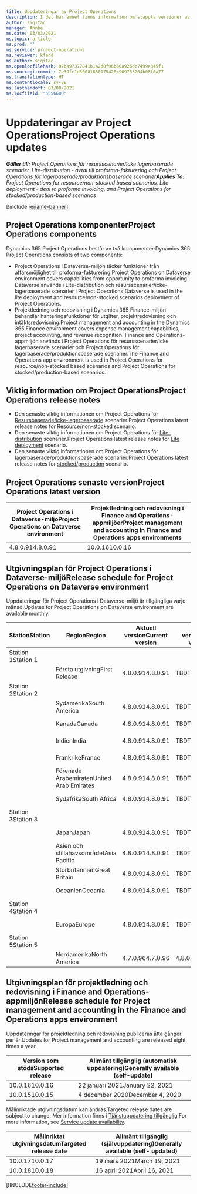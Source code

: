 ```yaml
---
title: Uppdateringar av Project Operations
description: I det här ämnet finns information om släppta versioner av Dynamics 365 Project Operations.
author: sigitac
manager: Annbe
ms.date: 03/03/2021
ms.topic: article
ms.prod: ''
ms.service: project-operations
ms.reviewer: kfend
ms.author: sigitac
ms.openlocfilehash: 07ba97377841b1a2d8f96b60a926dc7499e345f1
ms.sourcegitcommit: 7e39fc1d50681850175428c909755204b08f0a77
ms.translationtype: HT
ms.contentlocale: sv-SE
ms.lasthandoff: 03/08/2021
ms.locfileid: "5556600"
---
```

# <a name="project-operations-updates"></a><span data-ttu-id="e2ed5-103">Uppdateringar av Project Operations</span><span class="sxs-lookup"><span data-stu-id="e2ed5-103">Project Operations updates</span></span>

<span data-ttu-id="e2ed5-104">_**Gäller till:** Project Operations för resursscenarier/icke lagerbaserade scenarier, Lite-distribution - avtal till proforma-fakturering och Project Operations för lagerbaserade/produktionsbaserade scenarier_</span><span class="sxs-lookup"><span data-stu-id="e2ed5-104">_**Applies To:** Project Operations for resource/non-stocked based scenarios, Lite deployment - deal to proforma invoicing, and Project Operations for stocked/production-based scenarios_</span></span>

[!include [rename-banner](~/includes/cc-data-platform-banner.md)]

## <a name="project-operations-components"></a><span data-ttu-id="e2ed5-105">Project Operations komponenter</span><span class="sxs-lookup"><span data-stu-id="e2ed5-105">Project Operations components</span></span>

<span data-ttu-id="e2ed5-106">Dynamics 365 Project Operations består av två komponenter:</span><span class="sxs-lookup"><span data-stu-id="e2ed5-106">Dynamics 365 Project Operations consists of two components:</span></span>

- <span data-ttu-id="e2ed5-107">Project Operations i Dataverse-miljön täcker funktioner från affärsmöjlighet till proforma-fakturering.</span><span class="sxs-lookup"><span data-stu-id="e2ed5-107">Project Operations on Dataverse environment covers capabilities from opportunity to proforma invoicing.</span></span> <span data-ttu-id="e2ed5-108">Dataverse används i Lite-distribution och resursscenarier/icke-lagerbaserade scenarier i Project Operations.</span><span class="sxs-lookup"><span data-stu-id="e2ed5-108">Dataverse is used in the lite deployment and resource/non-stocked scenarios deployment of Project Operations.</span></span>
- <span data-ttu-id="e2ed5-109">Projektledning och redovisning i Dynamics 365 Finance-miljön behandlar hanteringsfunktioner för utgifter, projektredovisning och intäktsredovisning.</span><span class="sxs-lookup"><span data-stu-id="e2ed5-109">Project management and accounting in the Dynamics 365 Finance environment covers expense management capabilities, project accounting, and revenue recognition.</span></span> <span data-ttu-id="e2ed5-110">Finance and Operations-appmiljön används i Project Operations för resursscenarier/icke lagerbaserade scenarier och Project Operations för lagerbaserade/produktionsbaserade scenarier.</span><span class="sxs-lookup"><span data-stu-id="e2ed5-110">The Finance and Operations app environment is used in Project Operations for resource/non-stocked based scenarios and Project Operations for stocked/production-based scenarios.</span></span>

## <a name="project-operations-release-notes"></a><span data-ttu-id="e2ed5-111">Viktig information om Project Operations</span><span class="sxs-lookup"><span data-stu-id="e2ed5-111">Project Operations release notes</span></span>
- <span data-ttu-id="e2ed5-112">Den senaste viktig informationen om Project Operations för [Resursbaserade/icke-lagerbaserade](whats-new-mar-2021-resource-based.md) scenarier.</span><span class="sxs-lookup"><span data-stu-id="e2ed5-112">Project Operations latest release notes for [Resource/non-stocked](whats-new-mar-2021-resource-based.md) scenario.</span></span>
- <span data-ttu-id="e2ed5-113">Den senaste viktig informationen om Project Operations för [Lite-distribution](../pro/whats-new/whats-new-mar-2021-lite.md) scenarier.</span><span class="sxs-lookup"><span data-stu-id="e2ed5-113">Project Operations latest release notes for [Lite deployment](../pro/whats-new/whats-new-mar-2021-lite.md) scenario.</span></span>
- <span data-ttu-id="e2ed5-114">Den senaste viktig informationen om Project Operations för [lagerbaserade/produktionsbaserade](../prod-pma/whats-new/whats-new-jan-2021-stocked.md) scenarier.</span><span class="sxs-lookup"><span data-stu-id="e2ed5-114">Project Operations latest release notes for [stocked/production](../prod-pma/whats-new/whats-new-jan-2021-stocked.md) scenario.</span></span>

## <a name="project-operations-latest-version"></a><span data-ttu-id="e2ed5-115">Project Operations senaste version</span><span class="sxs-lookup"><span data-stu-id="e2ed5-115">Project Operations latest version</span></span>

| <span data-ttu-id="e2ed5-116">Project Operations i Dataverse-miljö</span><span class="sxs-lookup"><span data-stu-id="e2ed5-116">Project Operations on Dataverse environment</span></span> | <span data-ttu-id="e2ed5-117">Projektledning och redovisning i Finance and Operations-appmiljöer</span><span class="sxs-lookup"><span data-stu-id="e2ed5-117">Project management and accounting in Finance and Operations apps environments</span></span> |
| --- | --- |
| <span data-ttu-id="e2ed5-118">4.8.0.91</span><span class="sxs-lookup"><span data-stu-id="e2ed5-118">4.8.0.91</span></span> | <span data-ttu-id="e2ed5-119">10.0.16</span><span class="sxs-lookup"><span data-stu-id="e2ed5-119">10.0.16</span></span> |

## <a name="release-schedule-for-project-operations-on-dataverse-environment"></a><span data-ttu-id="e2ed5-120">Utgivningsplan för Project Operations i Dataverse-miljö</span><span class="sxs-lookup"><span data-stu-id="e2ed5-120">Release schedule for Project Operations on Dataverse environment</span></span>

<span data-ttu-id="e2ed5-121">Uppdateringar för Project Operations i Dataverse-miljö är tillgängliga varje månad.</span><span class="sxs-lookup"><span data-stu-id="e2ed5-121">Updates for Project Operations on Dataverse environment are available monthly.</span></span> 

| <span data-ttu-id="e2ed5-122">Station</span><span class="sxs-lookup"><span data-stu-id="e2ed5-122">Station</span></span>   | <span data-ttu-id="e2ed5-123">Region</span><span class="sxs-lookup"><span data-stu-id="e2ed5-123">Region</span></span>        | <span data-ttu-id="e2ed5-124">Aktuell version</span><span class="sxs-lookup"><span data-stu-id="e2ed5-124">Current version</span></span> | <span data-ttu-id="e2ed5-125">Nästa version</span><span class="sxs-lookup"><span data-stu-id="e2ed5-125">Next version</span></span> | <span data-ttu-id="e2ed5-126">Allmänt tillgängliga</span><span class="sxs-lookup"><span data-stu-id="e2ed5-126">Generally available</span></span> |
|-----------|---------------|-----------------|--------------|---------------------|
| <span data-ttu-id="e2ed5-127">Station 1</span><span class="sxs-lookup"><span data-stu-id="e2ed5-127">Station 1</span></span> |   &nbsp;      |    &nbsp;       | &nbsp;       |      &nbsp;         |
|   &nbsp;  | <span data-ttu-id="e2ed5-128">Första utgivning</span><span class="sxs-lookup"><span data-stu-id="e2ed5-128">First Release</span></span> |  <span data-ttu-id="e2ed5-129">4.8.0.91</span><span class="sxs-lookup"><span data-stu-id="e2ed5-129">4.8.0.91</span></span>       | <span data-ttu-id="e2ed5-130">TBD</span><span class="sxs-lookup"><span data-stu-id="e2ed5-130">TBD</span></span>     | <span data-ttu-id="e2ed5-131">02-Apr-21</span><span class="sxs-lookup"><span data-stu-id="e2ed5-131">02-Apr-21</span></span>           |
| <span data-ttu-id="e2ed5-132">Station 2</span><span class="sxs-lookup"><span data-stu-id="e2ed5-132">Station 2</span></span> |   &nbsp;      |    &nbsp;       | &nbsp;       |      &nbsp;         |
|   &nbsp;  | <span data-ttu-id="e2ed5-133">Sydamerika</span><span class="sxs-lookup"><span data-stu-id="e2ed5-133">South America</span></span> |  <span data-ttu-id="e2ed5-134">4.8.0.91</span><span class="sxs-lookup"><span data-stu-id="e2ed5-134">4.8.0.91</span></span>       | <span data-ttu-id="e2ed5-135">TBD</span><span class="sxs-lookup"><span data-stu-id="e2ed5-135">TBD</span></span>     | <span data-ttu-id="e2ed5-136">02-Apr-21</span><span class="sxs-lookup"><span data-stu-id="e2ed5-136">02-Apr-21</span></span>           |
|    &nbsp; | <span data-ttu-id="e2ed5-137">Kanada</span><span class="sxs-lookup"><span data-stu-id="e2ed5-137">Canada</span></span>        |  <span data-ttu-id="e2ed5-138">4.8.0.91</span><span class="sxs-lookup"><span data-stu-id="e2ed5-138">4.8.0.91</span></span>       | <span data-ttu-id="e2ed5-139">TBD</span><span class="sxs-lookup"><span data-stu-id="e2ed5-139">TBD</span></span>     | <span data-ttu-id="e2ed5-140">02-Apr-21</span><span class="sxs-lookup"><span data-stu-id="e2ed5-140">02-Apr-21</span></span>           |
|   &nbsp;  | <span data-ttu-id="e2ed5-141">Indien</span><span class="sxs-lookup"><span data-stu-id="e2ed5-141">India</span></span>         |  <span data-ttu-id="e2ed5-142">4.8.0.91</span><span class="sxs-lookup"><span data-stu-id="e2ed5-142">4.8.0.91</span></span>       | <span data-ttu-id="e2ed5-143">TBD</span><span class="sxs-lookup"><span data-stu-id="e2ed5-143">TBD</span></span>     | <span data-ttu-id="e2ed5-144">02-Apr-21</span><span class="sxs-lookup"><span data-stu-id="e2ed5-144">02-Apr-21</span></span>           |
|   &nbsp;  | <span data-ttu-id="e2ed5-145">Frankrike</span><span class="sxs-lookup"><span data-stu-id="e2ed5-145">France</span></span>         |  <span data-ttu-id="e2ed5-146">4.8.0.91</span><span class="sxs-lookup"><span data-stu-id="e2ed5-146">4.8.0.91</span></span>       | <span data-ttu-id="e2ed5-147">TBD</span><span class="sxs-lookup"><span data-stu-id="e2ed5-147">TBD</span></span>     | <span data-ttu-id="e2ed5-148">02-Apr-21</span><span class="sxs-lookup"><span data-stu-id="e2ed5-148">02-Apr-21</span></span>           |
|   &nbsp;  | <span data-ttu-id="e2ed5-149">Förenade Arabemiraten</span><span class="sxs-lookup"><span data-stu-id="e2ed5-149">United Arab Emirates</span></span>         |  <span data-ttu-id="e2ed5-150">4.8.0.91</span><span class="sxs-lookup"><span data-stu-id="e2ed5-150">4.8.0.91</span></span>       | <span data-ttu-id="e2ed5-151">TBD</span><span class="sxs-lookup"><span data-stu-id="e2ed5-151">TBD</span></span>     | <span data-ttu-id="e2ed5-152">02-Apr-21</span><span class="sxs-lookup"><span data-stu-id="e2ed5-152">02-Apr-21</span></span>           |
|   &nbsp;  | <span data-ttu-id="e2ed5-153">Sydafrika</span><span class="sxs-lookup"><span data-stu-id="e2ed5-153">South Africa</span></span>         |  <span data-ttu-id="e2ed5-154">4.8.0.91</span><span class="sxs-lookup"><span data-stu-id="e2ed5-154">4.8.0.91</span></span>       | <span data-ttu-id="e2ed5-155">TBD</span><span class="sxs-lookup"><span data-stu-id="e2ed5-155">TBD</span></span>     | <span data-ttu-id="e2ed5-156">02-Apr-21</span><span class="sxs-lookup"><span data-stu-id="e2ed5-156">02-Apr-21</span></span>           |
| <span data-ttu-id="e2ed5-157">Station 3</span><span class="sxs-lookup"><span data-stu-id="e2ed5-157">Station 3</span></span>  |      &nbsp;   |     &nbsp;      |     &nbsp;   |      &nbsp;         |
|   &nbsp;  | <span data-ttu-id="e2ed5-158">Japan</span><span class="sxs-lookup"><span data-stu-id="e2ed5-158">Japan</span></span>         |  <span data-ttu-id="e2ed5-159">4.8.0.91</span><span class="sxs-lookup"><span data-stu-id="e2ed5-159">4.8.0.91</span></span>       | <span data-ttu-id="e2ed5-160">TBD</span><span class="sxs-lookup"><span data-stu-id="e2ed5-160">TBD</span></span>     | <span data-ttu-id="e2ed5-161">09-Apr-21</span><span class="sxs-lookup"><span data-stu-id="e2ed5-161">09-Apr-21</span></span>           |
|   &nbsp;  | <span data-ttu-id="e2ed5-162">Asien och stillahavsområdet</span><span class="sxs-lookup"><span data-stu-id="e2ed5-162">Asia Pacific</span></span>  |  <span data-ttu-id="e2ed5-163">4.8.0.91</span><span class="sxs-lookup"><span data-stu-id="e2ed5-163">4.8.0.91</span></span>       | <span data-ttu-id="e2ed5-164">TBD</span><span class="sxs-lookup"><span data-stu-id="e2ed5-164">TBD</span></span>     | <span data-ttu-id="e2ed5-165">09-Apr-21</span><span class="sxs-lookup"><span data-stu-id="e2ed5-165">09-Apr-21</span></span>           |
|   &nbsp;  | <span data-ttu-id="e2ed5-166">Storbritannien</span><span class="sxs-lookup"><span data-stu-id="e2ed5-166">Great Britain</span></span> |  <span data-ttu-id="e2ed5-167">4.8.0.91</span><span class="sxs-lookup"><span data-stu-id="e2ed5-167">4.8.0.91</span></span>       | <span data-ttu-id="e2ed5-168">TBD</span><span class="sxs-lookup"><span data-stu-id="e2ed5-168">TBD</span></span>     | <span data-ttu-id="e2ed5-169">09-Apr-21</span><span class="sxs-lookup"><span data-stu-id="e2ed5-169">09-Apr-21</span></span>           |
|   &nbsp;  | <span data-ttu-id="e2ed5-170">Oceanien</span><span class="sxs-lookup"><span data-stu-id="e2ed5-170">Oceania</span></span>       |  <span data-ttu-id="e2ed5-171">4.8.0.91</span><span class="sxs-lookup"><span data-stu-id="e2ed5-171">4.8.0.91</span></span>       | <span data-ttu-id="e2ed5-172">TBD</span><span class="sxs-lookup"><span data-stu-id="e2ed5-172">TBD</span></span>     | <span data-ttu-id="e2ed5-173">09-Apr-21</span><span class="sxs-lookup"><span data-stu-id="e2ed5-173">09-Apr-21</span></span>           |
| <span data-ttu-id="e2ed5-174">Station 4</span><span class="sxs-lookup"><span data-stu-id="e2ed5-174">Station 4</span></span> |     &nbsp;    |     &nbsp;      |     &nbsp;   |      &nbsp;         |
|   &nbsp;  | <span data-ttu-id="e2ed5-175">Europa</span><span class="sxs-lookup"><span data-stu-id="e2ed5-175">Europe</span></span>        |  <span data-ttu-id="e2ed5-176">4.8.0.91</span><span class="sxs-lookup"><span data-stu-id="e2ed5-176">4.8.0.91</span></span>       | <span data-ttu-id="e2ed5-177">TBD</span><span class="sxs-lookup"><span data-stu-id="e2ed5-177">TBD</span></span>     | <span data-ttu-id="e2ed5-178">16-Apr-21</span><span class="sxs-lookup"><span data-stu-id="e2ed5-178">16-Apr-21</span></span>           |
| <span data-ttu-id="e2ed5-179">Station 5</span><span class="sxs-lookup"><span data-stu-id="e2ed5-179">Station 5</span></span> |     &nbsp;    |     &nbsp;      |     &nbsp;   |      &nbsp;         |
|   &nbsp;  | <span data-ttu-id="e2ed5-180">Nordamerika</span><span class="sxs-lookup"><span data-stu-id="e2ed5-180">North America</span></span> |  <span data-ttu-id="e2ed5-181">4.7.0.96</span><span class="sxs-lookup"><span data-stu-id="e2ed5-181">4.7.0.96</span></span>       | <span data-ttu-id="e2ed5-182">4.8.0.91</span><span class="sxs-lookup"><span data-stu-id="e2ed5-182">4.8.0.91</span></span>     | <span data-ttu-id="e2ed5-183">12-Mar-21</span><span class="sxs-lookup"><span data-stu-id="e2ed5-183">12-Mar-21</span></span>           |

## <a name="release-schedule-for-project-management-and-accounting-in-the-finance-and-operations-apps-environment"></a><span data-ttu-id="e2ed5-184">Utgivningsplan för projektledning och redovisning i Finance and Operations-appmiljön</span><span class="sxs-lookup"><span data-stu-id="e2ed5-184">Release schedule for Project management and accounting in the Finance and Operations apps environment</span></span>

<span data-ttu-id="e2ed5-185">Uppdateringar för projektledning och redovisning publiceras åtta gånger per år.</span><span class="sxs-lookup"><span data-stu-id="e2ed5-185">Updates for Project management and accounting are released eight times a year.</span></span>

| <span data-ttu-id="e2ed5-186">Version som stöds</span><span class="sxs-lookup"><span data-stu-id="e2ed5-186">Supported release</span></span> | <span data-ttu-id="e2ed5-187">Allmänt tillgänglig (automatisk uppdatering)</span><span class="sxs-lookup"><span data-stu-id="e2ed5-187">Generally available (self-update)</span></span> |
| --- | --- |
| <span data-ttu-id="e2ed5-188">10.0.16</span><span class="sxs-lookup"><span data-stu-id="e2ed5-188">10.0.16</span></span> | <span data-ttu-id="e2ed5-189">22 januari 2021</span><span class="sxs-lookup"><span data-stu-id="e2ed5-189">January 22, 2021</span></span> |
| <span data-ttu-id="e2ed5-190">10.0.15</span><span class="sxs-lookup"><span data-stu-id="e2ed5-190">10.0.15</span></span> | <span data-ttu-id="e2ed5-191">4 december 2020</span><span class="sxs-lookup"><span data-stu-id="e2ed5-191">December 4, 2020</span></span> |


<span data-ttu-id="e2ed5-192">Målinriktade utgivningsdatum kan ändras.</span><span class="sxs-lookup"><span data-stu-id="e2ed5-192">Targeted release dates are subject to change.</span></span> <span data-ttu-id="e2ed5-193">Mer information finns i [Tjänstuppdatering tillgänglig](https://docs.microsoft.com/dynamics365/fin-ops-core/fin-ops/get-started/public-preview-releases?toc=/dynamics365/finance/toc.json).</span><span class="sxs-lookup"><span data-stu-id="e2ed5-193">For more information, see [Service update availability](https://docs.microsoft.com/dynamics365/fin-ops-core/fin-ops/get-started/public-preview-releases?toc=/dynamics365/finance/toc.json).</span></span>

| <span data-ttu-id="e2ed5-194">Målinriktat utgivningsdatum</span><span class="sxs-lookup"><span data-stu-id="e2ed5-194">Targeted release date</span></span> | <span data-ttu-id="e2ed5-195">Allmänt tillgänglig (självuppdatering)</span><span class="sxs-lookup"><span data-stu-id="e2ed5-195">Generally available (self- updated)</span></span> |
| --- | --- |
| <span data-ttu-id="e2ed5-196">10.0.17</span><span class="sxs-lookup"><span data-stu-id="e2ed5-196">10.0.17</span></span> | <span data-ttu-id="e2ed5-197">19 mars 2021</span><span class="sxs-lookup"><span data-stu-id="e2ed5-197">March 19, 2021</span></span> |
| <span data-ttu-id="e2ed5-198">10.0.18</span><span class="sxs-lookup"><span data-stu-id="e2ed5-198">10.0.18</span></span> | <span data-ttu-id="e2ed5-199">16 april 2021</span><span class="sxs-lookup"><span data-stu-id="e2ed5-199">April 16, 2021</span></span> |


[!INCLUDE[footer-include](../includes/footer-banner.md)]

